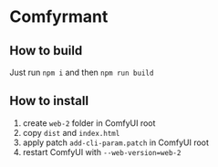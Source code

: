 # Comfyrmant

## How to build

Just run `npm i` and then `npm run build`

## How to install

1. create `web-2` folder in ComfyUI root
1. copy `dist` and `index.html`
1. apply patch `add-cli-param.patch` in ComfyUI root
1. restart ComfyUI with `--web-version=web-2`
